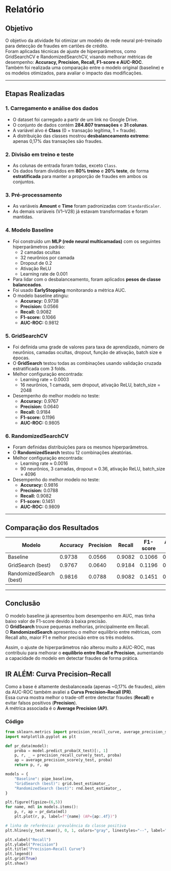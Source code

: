 # Relatório 

## Objetivo
O objetivo da atividade foi otimizar um modelo de rede neural pré-treinado para detecção de fraudes em cartões de crédito.  
Foram aplicadas técnicas de ajuste de hiperparâmetros, como GridSearchCV e RandomizedSearchCV, visando melhorar métricas de desempenho: **Accuracy, Precision, Recall, F1-score e AUC-ROC**.  
Também foi realizada uma comparação entre o modelo original (baseline) e os modelos otimizados, para avaliar o impacto das modificações.

---

## Etapas Realizadas

### 1. Carregamento e análise dos dados
- O dataset foi carregado a partir de um link no Google Drive.  
- O conjunto de dados contém **284.807 transações** e **31 colunas**.  
- A variável alvo é **Class** (0 = transação legítima, 1 = fraude).  
- A distribuição das classes mostrou **desbalanceamento extremo**: apenas 0,17% das transações são fraudes.

### 2. Divisão em treino e teste
- As colunas de entrada foram todas, exceto `Class`.  
- Os dados foram divididos em **80% treino** e **20% teste**, de forma **estratificada** para manter a proporção de fraudes em ambos os conjuntos.

### 3. Pré-processamento
- As variáveis **Amount** e **Time** foram padronizadas com `StandardScaler`.  
- As demais variáveis (V1–V28) já estavam transformadas e foram mantidas.

### 4. Modelo Baseline
- Foi construído um **MLP (rede neural multicamadas)** com os seguintes hiperparâmetros padrão:  
  - 2 camadas ocultas  
  - 32 neurônios por camada  
  - Dropout de 0.2  
  - Ativação ReLU  
  - Learning rate de 0.001  
- Para lidar com o desbalanceamento, foram aplicados **pesos de classe balanceados**.  
- Foi usado **EarlyStopping** monitorando a métrica AUC.  
- O modelo baseline atingiu:  
  - **Accuracy:** 0.9738  
  - **Precision:** 0.0566  
  - **Recall:** 0.9082  
  - **F1-score:** 0.1066  
  - **AUC-ROC:** 0.9812  

### 5. GridSearchCV
- Foi definida uma grade de valores para taxa de aprendizado, número de neurônios, camadas ocultas, dropout, função de ativação, batch size e épocas.  
- O **GridSearch** testou todas as combinações usando validação cruzada estratificada com 3 folds.  
- Melhor configuração encontrada:  
  - Learning rate = 0.0003  
  - 16 neurônios, 1 camada, sem dropout, ativação ReLU, batch_size = 2048  
- Desempenho do melhor modelo no teste:  
  - **Accuracy:** 0.9767  
  - **Precision:** 0.0640  
  - **Recall:** 0.9184  
  - **F1-score:** 0.1196  
  - **AUC-ROC:** 0.9805  

### 6. RandomizedSearchCV
- Foram definidas distribuições para os mesmos hiperparâmetros.  
- O **RandomizedSearch** testou 12 combinações aleatórias.  
- Melhor configuração encontrada:  
  - Learning rate ≈ 0.0016  
  - 90 neurônios, 3 camadas, dropout ≈ 0.36, ativação ReLU, batch_size = 4096  
- Desempenho do melhor modelo no teste:  
  - **Accuracy:** 0.9816  
  - **Precision:** 0.0788  
  - **Recall:** 0.9082  
  - **F1-score:** 0.1451  
  - **AUC-ROC:** 0.9809  

---

## Comparação dos Resultados

| Modelo               | Accuracy | Precision | Recall | F1-score | AUC-ROC |
|----------------------|----------|-----------|--------|----------|---------|
| Baseline             | 0.9738   | 0.0566    | 0.9082 | 0.1066   | 0.9812  |
| GridSearch (best)    | 0.9767   | 0.0640    | 0.9184 | 0.1196   | 0.9805  |
| RandomizedSearch (best) | 0.9816 | 0.0788    | 0.9082 | 0.1451   | 0.9809  |

---

## Conclusão
O modelo baseline já apresentou bom desempenho em AUC, mas tinha baixo valor de F1-score devido à baixa precisão.  
O **GridSearch** trouxe pequenas melhorias, principalmente em Recall.  
O **RandomizedSearch** apresentou o melhor equilíbrio entre métricas, com Recall alto, maior F1 e melhor precisão entre os três modelos.  

Assim, o ajuste de hiperparâmetros não alterou muito a AUC-ROC, mas contribuiu para melhorar o **equilíbrio entre Recall e Precision**, aumentando a capacidade do modelo em detectar fraudes de forma prática.


## IR ALÉM: Curva Precision–Recall

Como a base é altamente desbalanceada (apenas ~0,17% de fraudes), além da AUC-ROC também avaliei a **Curva Precision–Recall (PR)**.  
Essa curva mostra melhor o trade-off entre detectar fraudes (**Recall**) e evitar falsos positivos (**Precision**).  
A métrica associada é o **Average Precision (AP)**.

### Código
```python
from sklearn.metrics import precision_recall_curve, average_precision_score
import matplotlib.pyplot as plt

def pr_data(model):
    proba = model.predict_proba(X_test)[:, 1]
    p, r, _ = precision_recall_curve(y_test, proba)
    ap = average_precision_score(y_test, proba)
    return p, r, ap

models = {
    "Baseline": pipe_baseline,
    "GridSearch (best)": grid.best_estimator_,
    "RandomizedSearch (best)": rnd.best_estimator_,
}

plt.figure(figsize=(6,5))
for name, mdl in models.items():
    p, r, ap = pr_data(mdl)
    plt.plot(r, p, label=f"{name} (AP={ap:.4f})")

# linha de referência: prevalência da classe positiva
plt.hlines(y_test.mean(), 0, 1, colors="gray", linestyles="--", label="Taxa base")

plt.xlabel("Recall")
plt.ylabel("Precision")
plt.title("Precision–Recall Curve")
plt.legend()
plt.grid(True)
plt.show()
